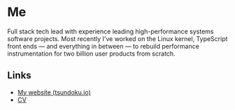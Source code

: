 # Me

Full stack tech lead with experience leading high-performance systems software projects. Most recently I've worked on the Linux kernel, TypeScript front ends — and everything in between — to rebuild performance instrumentation for two billion user products from scratch.

## Links
- [My website (tsundoku.io)](https://tsundoku.io)
- [CV](https://tsundoku.io/cv)
